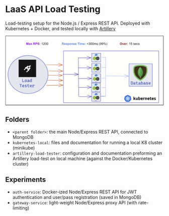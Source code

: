 # LaaS API Load Testing

Load-testing setup for the Node.js / Express REST API. Deployed with Kubernetes + Docker, and tested locally with [Artillery](https://www.artillery.io/)

![Load Testing Setup](./load-testing-setup.jpg)

## Folders

- `<parent folder>`: the main Node/Express REST API, connected to MongoDB
- `kubernetes-local`: files and documentation for running a local K8 cluster (minikube)
- `artillery-load-tester`: configuration and documentation preforming an Artillery load-test on local machine (against the Docker/Kubernetes cluster)

## Experiments

- `auth-service`: Docker-ized Node/Express REST API for JWT authentication and user/pass registration (saved in MongoDB)
- `gateway-service`: light-weight Node/Express proxy API (with rate-limiting)
